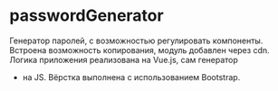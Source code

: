 # passwordGenerator
Генератор паролей, с возможностью регулировать компоненты. Встроена возможность копирования, модуль добавлен через cdn. Логика приложения реализована на Vue.js, сам генератор
- на JS. Вёрстка выполнена с использованием Bootstrap. 
